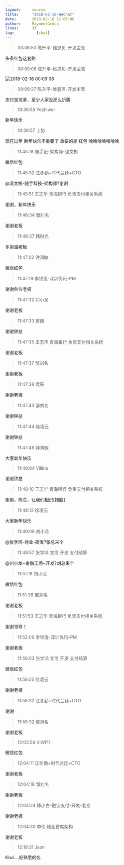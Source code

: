 ```yaml
---
layout:     source 
title:      "2018-02-16-WeChat"
date:       2018-02-16 12:00:00
author:     PaymentGroup
lines:      33 
tag:		  [chat]
---
```

> 00:08:50  陈升平-维恩贝-开发主管  
   
头条红包这套路  
   
> 00:09:06  陈升平-维恩贝-开发主管  
   
![2018-02-16 00:09:06](http://static.cocolian.cn/img/201802/20180216_000906.png) 
   
> 00:09:37  陈升平-维恩贝-开发主管  
   
支付宝坑爹，至少人家没那么折腾  
   
> 10:36:55  Yezhiwei  
   
新年快乐  
   
> 10:38:57  上协  
   
现在过年 新年快乐不重要了 重要的是 红包 哈哈哈哈哈哈哈  
   
> 11:45:18  随手记-架构师-温文彬  
   
微信红包  
   
> 11:45:32  江冬勤+时代兰廷+CTO  
   
@温文彬-随手科技-架构师?谢谢  
   
> 11:45:51  王志华 青海银行 负责支付相关系统  
   
谢谢，新年快乐  
   
> 11:46:34  邹刘名  
   
谢谢老板  
   
> 11:46:37  韩财光  
   
多谢温老板  
   
> 11:47:02  钟鸿敏  
   
微信红包  
   
> 11:47:19  李钦珑-深圳优讯-PM  
   
谢谢各位老板  
   
> 11:47:32  刘小龙  
   
谢谢老板  
   
> 11:47:33  窦巍  
   
谢谢钟总   
   
> 11:47:35  王志华 青海银行 负责支付相关系统  
   
谢谢老板  
   
> 11:47:37  邹刘名  
   
谢谢老板  
   
> 11:47:38  侯哥  
   
谢谢老板  
   
> 11:47:43  邹刘名  
   
谢谢钟总  
   
> 11:47:44  徐凌云  
   
谢谢钟总   
   
> 11:47:46  钟鸿敏  
   
大家新年快乐  
   
> 11:48:04  Villins  
   
谢谢钟总   
   
> 11:48:10  王志华 青海银行 负责支付相关系统  
   
谢谢，熊总，让我们相识[捂脸]  
   
> 11:48:13  徐凌云  
   
大家新年快乐  
   
> 11:49:09  刘小龙  
   
@张学鸿-待业-研发?张总来个  
   
> 11:49:57  张学鸿 宜信 开发 支付结算   
   
@刘小龙~金融工场~开发?刘总来个  
   
> 11:51:18  刘小龙  
   
微信红包  
   
> 11:51:38  邹刘名  
   
谢谢老板  
   
> 11:51:53  王志华 青海银行 负责支付相关系统  
   
谢谢领导！  
   
> 11:52:06  李钦珑-深圳优讯-PM  
   
谢谢老板  
   
> 11:59:03  张学鸿 宜信 开发 支付结算   
   
微信红包  
   
> 11:59:25  徐凌云  
   
谢谢老板  
   
> 11:59:32  江冬勤+时代兰廷+CTO  
   
谢谢  
   
> 11:59:32  邹刘名  
   
谢谢老板  
   
> 12:03:56  KIWI??  
   
微信红包  
   
> 12:04:11  江冬勤+时代兰廷+CTO  
   
谢谢老板  
   
> 12:04:18  邹刘名  
   
谢谢老板  
   
> 12:04:24  博小白-融宝支付-开发-北京  
   
谢谢老板  
   
> 12:04:30  李伦 维金首席架构  
   
谢谢老板  
   
> 12:19:31  Json  
   
Kiwi....好熟悉的名  
   
